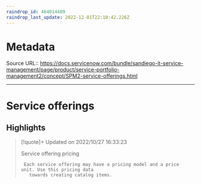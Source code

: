 ```yaml
---
raindrop_id: 464014489
raindrop_last_update: 2022-12-01T22:10:42.226Z
---
```


# Metadata
Source URL:: https://docs.servicenow.com/bundle/sandiego-it-service-management/page/product/service-portfolio-management2/concept/SPM2-service-offerings.html


---
# Service offerings



## Highlights

> [!quote]+ Updated on 2022/10/27 16:33:23
>
> Service offering pricing
>      
>      Each service offering may have a pricing model and a price unit. Use this pricing data
>        towards creating catalog items.
